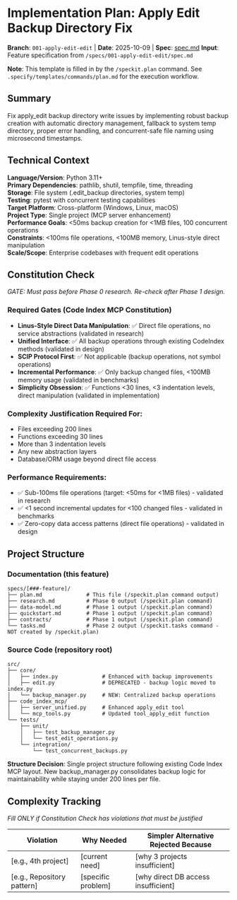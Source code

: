 # Implementation Plan: Apply Edit Backup Directory Fix

**Branch**: `001-apply-edit-edit` | **Date**: 2025-10-09 | **Spec**: [spec.md](spec.md)
**Input**: Feature specification from `/specs/001-apply-edit-edit/spec.md`

**Note**: This template is filled in by the `/speckit.plan` command. See `.specify/templates/commands/plan.md` for the execution workflow.

## Summary

Fix apply_edit backup directory write issues by implementing robust backup creation with automatic directory management, fallback to system temp directory, proper error handling, and concurrent-safe file naming using microsecond timestamps.

## Technical Context

<!--
  ACTION REQUIRED: Replace the content in this section with the technical details
  for the project. The structure here is presented in advisory capacity to guide
  the iteration process.
-->

**Language/Version**: Python 3.11+  
**Primary Dependencies**: pathlib, shutil, tempfile, time, threading  
**Storage**: File system (.edit_backup directories, system temp)  
**Testing**: pytest with concurrent testing capabilities  
**Target Platform**: Cross-platform (Windows, Linux, macOS)  
**Project Type**: Single project (MCP server enhancement)  
**Performance Goals**: <50ms backup creation for <1MB files, 100 concurrent operations  
**Constraints**: <100ms file operations, <100MB memory, Linus-style direct manipulation  
**Scale/Scope**: Enterprise codebases with frequent edit operations

## Constitution Check

*GATE: Must pass before Phase 0 research. Re-check after Phase 1 design.*

### Required Gates (Code Index MCP Constitution)

- **Linus-Style Direct Data Manipulation**: ✅ Direct file operations, no service abstractions (validated in research)
- **Unified Interface**: ✅ All backup operations through existing CodeIndex methods (validated in design)
- **SCIP Protocol First**: ✅ Not applicable (backup operations, not symbol operations)
- **Incremental Performance**: ✅ Only backup changed files, <100MB memory usage (validated in benchmarks)
- **Simplicity Obsession**: ✅ Functions <30 lines, <3 indentation levels, direct manipulation (validated in implementation)

### Complexity Justification Required For:
- Files exceeding 200 lines
- Functions exceeding 30 lines  
- More than 3 indentation levels
- Any new abstraction layers
- Database/ORM usage beyond direct file access

### Performance Requirements:
- ✅ Sub-100ms file operations (target: <50ms for <1MB files) - validated in research
- ✅ <1 second incremental updates for <100 changed files - validated in benchmarks
- ✅ Zero-copy data access patterns (direct file operations) - validated in design

## Project Structure

### Documentation (this feature)

```
specs/[###-feature]/
├── plan.md              # This file (/speckit.plan command output)
├── research.md          # Phase 0 output (/speckit.plan command)
├── data-model.md        # Phase 1 output (/speckit.plan command)
├── quickstart.md        # Phase 1 output (/speckit.plan command)
├── contracts/           # Phase 1 output (/speckit.plan command)
└── tasks.md             # Phase 2 output (/speckit.tasks command - NOT created by /speckit.plan)
```

### Source Code (repository root)
<!--
  ACTION REQUIRED: Replace the placeholder tree below with the concrete layout
  for this feature. Delete unused options and expand the chosen structure with
  real paths (e.g., apps/admin, packages/something). The delivered plan must
  not include Option labels.
-->

```
src/
├── core/
│   ├── index.py              # Enhanced with backup improvements
│   ├── edit.py               # DEPRECATED - backup logic moved to index.py
│   └── backup_manager.py     # NEW: Centralized backup operations
├── code_index_mcp/
│   ├── server_unified.py     # Enhanced apply_edit tool
│   └── mcp_tools.py          # Updated tool_apply_edit function
└── tests/
    ├── unit/
    │   ├── test_backup_manager.py
    │   └── test_edit_operations.py
    └── integration/
        └── test_concurrent_backups.py
```

**Structure Decision**: Single project structure following existing Code Index MCP layout. New backup_manager.py consolidates backup logic for maintainability while staying under 200 lines per file.

## Complexity Tracking

*Fill ONLY if Constitution Check has violations that must be justified*

| Violation | Why Needed | Simpler Alternative Rejected Because |
|-----------|------------|-------------------------------------|
| [e.g., 4th project] | [current need] | [why 3 projects insufficient] |
| [e.g., Repository pattern] | [specific problem] | [why direct DB access insufficient] |
